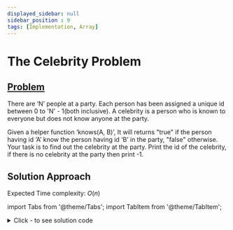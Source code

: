 ```yaml
---
displayed_sidebar: null
sidebar_position : 9
tags: [Implementation, Array]
---
```


# The Celebrity Problem

## [Problem](https://www.codingninjas.com/codestudio/problems/the-celebrity-problem_982769?topList=striver-sde-sheet-problems&utm_source=striver&utm_medium=website)

There are ‘N’ people at a party. Each person has been assigned a unique id between 0 to 'N' - 1(both inclusive). A celebrity is a person who is known to everyone but does not know anyone at the party.

Given a helper function ‘knows(A, B)’, It will returns "true" if the person having id ‘A’ know the person having id ‘B’ in the party, "false" otherwise. Your task is to find out the celebrity at the party. Print the id of the celebrity, if there is no celebrity at the party then print -1.

## Solution Approach

Expected Time complexity: $O(n)$

import Tabs from '@theme/Tabs';
import TabItem from '@theme/TabItem';

<details><summary>Click - to see solution code</summary>

<Tabs>
<TabItem value="cpp" label="C++">

```cpp
int findCelebrity(int n) {
    int c = 0;
    for (int i = 1; i < n; i++) {
        if (knows(c, i) == 1) {
            c = i;
        }
    }
    for (int i = 0; i < n; i++) {
        if (i != c and (knows(c, i) == 1 or knows(i, c) == 0)) return -1;
    }
    return c;
}
```
</TabItem>
</Tabs>

</details>
